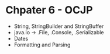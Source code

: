 # Chpater 6 - OCJP
 - String, StringBuilder and StringBuffer <br>
 - java.io -> .File, .Console, .Serializable <br>
 - Dates <br>
 - Formatting and Parsing <br>
